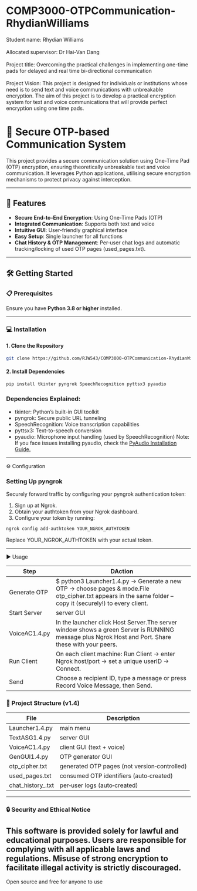 # COMP3000-OTPCommunication-RhydianWilliams
Student name: Rhydian Williams <br>
<br>
Allocated supervisor: Dr Hai-Van Dang <br>
<br>
Project title: Overcoming the practical challenges in implementing one-time pads for delayed and real time bi-directional communication <br>
<br>
Project Vision: This project is designed for individuals or institutions whose need is to send text and voice communications with unbreakable encryption. The aim of this project is to develop a practical encryption system for text and voice communications that will provide perfect encryption using one time pads. <br>

# 🔐 Secure OTP-based Communication System

This project provides a secure communication solution using One-Time Pad (OTP) encryption, ensuring theoretically unbreakable text and voice communication. It leverages Python applications, utilising secure encryption mechanisms to protect privacy against interception.

---

## 🚀 Features

- **Secure End-to-End Encryption**: Using One-Time Pads (OTP)
- **Integrated Communication**: Supports both text and voice
- **Intuitive GUI**: User-friendly graphical interface
- **Easy Setup**: Single launcher for all functions
- **Chat History & OTP Management**: Per‑user chat logs and automatic tracking/locking of used OTP pages (used_pages.txt).

---

## 🛠️ Getting Started

### 📋 Prerequisites

Ensure you have **Python 3.8 or higher** installed.

---

### 💻 Installation

#### 1. Clone the Repository

```bash
git clone https://github.com/RJW543/COMP3000-OTPCommunication-RhydianWilliams.git
```
#### 2. Install Dependencies
```bash
pip install tkinter pyngrok SpeechRecognition pyttsx3 pyaudio
```

### Dependencies Explained:
- tkinter: Python’s built-in GUI toolkit
- pyngrok: Secure public URL tunneling
- SpeechRecognition: Voice transcription capabilities
- pyttsx3: Text-to-speech conversion
- pyaudio: Microphone input handling (used by SpeechRecognition)
Note: If you face issues installing pyaudio, check the [PyAudio Installation Guide.](https://people.csail.mit.edu/hubert/pyaudio/#downloads)

---

⚙️ Configuration

### Setting Up pyngrok

Securely forward traffic by configuring your pyngrok authentication token:

1. Sign up at Ngrok.
3. Obtain your authtoken from your Ngrok dashboard.
3. Configure your token by running:

```bash
ngrok config add-authtoken YOUR_NGROK_AUTHTOKEN
```
Replace YOUR_NGROK_AUTHTOKEN with your actual token.

---

▶️ Usage

| Step | DAction | 
|----------|----------|
| Generate OTP | $ python3 Launcher1.4.py → Generate a new OTP → choose pages & mode.File otp_cipher.txt appears in the same folder – copy it (securely!) to every client. | 
| Start Server | server GUI  | 
| VoiceAC1.4.py | In the launcher click Host Server.The server window shows a green Server is RUNNING message plus Ngrok Host and Port. Share these with your peers.  | 
| Run Client   | On each client machine: Run Client → enter Ngrok host/port → set a unique userID → Connect.  | 
| Send | Choose a recipient ID, type a message or press Record Voice Message, then Send.  | 

### 📂 Project Structure (v1.4)
| File | Description | 
|----------|----------|
| Launcher1.4.py  | main menu  | 
| TextASG1.4.py  | server GUI  | 
| VoiceAC1.4.py | client GUI (text + voice)  | 
| GenGUI1.4.py   | OTP generator GUI  | 
| otp_cipher.txt | generated OTP pages (not version‑controlled)  | 
| used_pages.txt  | consumed OTP identifiers (auto‑created)  | 
| chat_history_<userID>.txt  | per‑user logs (auto‑created) | 
---

### 🔒 Security and Ethical Notice
This software is provided solely for lawful and educational purposes.  Users are responsible for complying with all applicable laws and regulations.  Misuse of strong encryption to facilitate illegal activity is strictly discouraged.
---
Open source and free for anyone to use 
